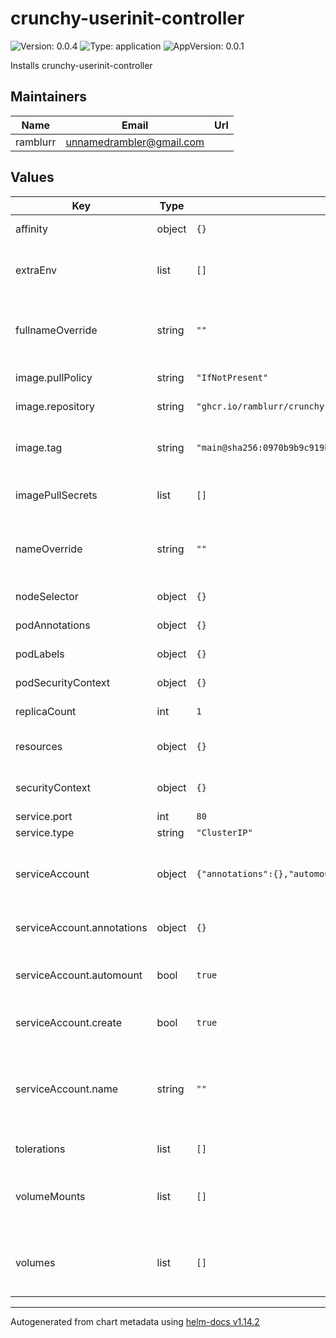 # crunchy-userinit-controller

![Version: 0.0.4](https://img.shields.io/badge/Version-0.0.4-informational?style=flat-square) ![Type: application](https://img.shields.io/badge/Type-application-informational?style=flat-square) ![AppVersion: 0.0.1](https://img.shields.io/badge/AppVersion-0.0.1-informational?style=flat-square)

Installs crunchy-userinit-controller

## Maintainers

| Name | Email | Url |
| ---- | ------ | --- |
| ramblurr | <unnamedrambler@gmail.com> |  |

## Values

| Key | Type | Default | Description |
|-----|------|---------|-------------|
| affinity | object | `{}` | Affinity for pod assignment |
| extraEnv | list | `[]` | Additional environment variables to apply to the main pod |
| fullnameOverride | string | `""` | String to fully override crunchy-userinit-controller.fullname template |
| image.pullPolicy | string | `"IfNotPresent"` | Container image pull policy |
| image.repository | string | `"ghcr.io/ramblurr/crunchy-userinit-controller"` | Container image repository |
| image.tag | string | `"main@sha256:0970b9b9c919bd87dcb72d9d5b940faf2b128128899a132ec963e2860595f4a6"` | Container image tag (immutable tags are recommended) |
| imagePullSecrets | list | `[]` | Specify docker-registry secret names as an array |
| nameOverride | string | `""` | String to partially override crunchy-userinit-controller.fullname template |
| nodeSelector | object | `{}` | Node labels for pod assignment |
| podAnnotations | object | `{}` | Annotations to add to the pod |
| podLabels | object | `{}` | Labels to add to the pod |
| podSecurityContext | object | `{}` | Configure pod security context |
| replicaCount | int | `1` | Set number of replicas |
| resources | object | `{}` | Resource limits and requests for the controller pod |
| securityContext | object | `{}` | Configure container security context |
| service.port | int | `80` | Service port |
| service.type | string | `"ClusterIP"` | Service type |
| serviceAccount | object | `{"annotations":{},"automount":true,"create":true,"name":""}` | Service account configuration (required for the controller to function) |
| serviceAccount.annotations | object | `{}` | Annotations to add to the service account |
| serviceAccount.automount | bool | `true` | Automatically mount a ServiceAccount's API credentials |
| serviceAccount.create | bool | `true` | Specifies whether a service account should be created |
| serviceAccount.name | string | `""` | The name of the service account to use. If not set and create is true, a name is generated using the fullname template |
| tolerations | list | `[]` | Tolerations for pod assignment |
| volumeMounts | list | `[]` | Additional volumeMounts on the output Deployment definition |
| volumes | list | `[]` | Additional volumes on the output Deployment definition |

----------------------------------------------
Autogenerated from chart metadata using [helm-docs v1.14.2](https://github.com/norwoodj/helm-docs/releases/v1.14.2)
